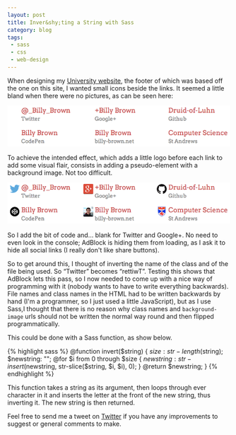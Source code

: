 ```yaml
---
layout: post
title: Inver&shy;ting a String with Sass
category: blog
tags:
 - sass
 - css
 - web-design
---
```

When designing my [University website](http://wb33.host.cs.st-andrews.ac.uk), the footer of which was based off the one on this site, I wanted small icons beside the links. It seemed a little bland when there were no pictures, as can be seen here:

![Website links in a grid with no logos.](/img/links-no-logo.png "Links without logos.")

To achieve the intended effect, which adds a little logo before each link to add some visual flair, consists in adding a pseudo-element with a background image. Not too difficult.

![Website links in a grid with logos.](/img/links-logo.png "Links with logos.")

So I add the bit of code and… blank for Twitter and Google+. No need to even look in the console; AdBlock is hiding them from loading, as I ask it to hide all social links (I really don't like share buttons).

So to get around this, I thought of inverting the name of the class and of the file being used. So “Twitter” becomes “rettiwT”. Testing this shows that AdBlock lets this pass, so I now needed to come up with a nice way of programming with it (nobody wants to have to write everything backwards). File names and class names in the HTML had to be written backwards by hand (I'm a programmer, so I just used a little JavaScript), but as I use Sass,I thought that there is no reason why class names and `background-image` urls should not be written the normal way round and then flipped programmatically.

This could be done with a Sass function, as show below.

{% highlight sass %}
@function invert($string) {
    $size: str-length($string);
    $newstring: "";
    @for $i from 0 through $size {
        $newstring: str-insert($newstring, str-slice($string, $i, $i), 0);
    }
    @return $newstring;
}
{% endhighlight %}

This function takes a string as its argument, then loops through ever character in it and inserts the letter at the front of the new string, thus inverting it. The new string is then returned.

Feel free to send me a tweet on [Twitter](http://twitter.com/_Billy_Brown) if you have any improvements to suggest or general comments to make.
